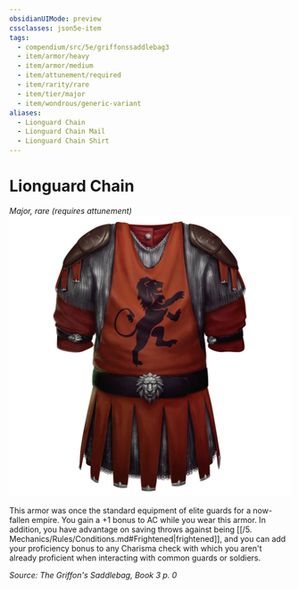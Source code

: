 ```yaml
---
obsidianUIMode: preview
cssclasses: json5e-item
tags:
  - compendium/src/5e/griffonssaddlebag3
  - item/armor/heavy
  - item/armor/medium
  - item/attunement/required
  - item/rarity/rare
  - item/tier/major
  - item/wondrous/generic-variant
aliases:
  - Lionguard Chain
  - Lionguard Chain Mail
  - Lionguard Chain Shirt
---
```

# Lionguard Chain
*Major, rare (requires attunement)*  
![](https://raw.githubusercontent.com/TheGiddyLimit/homebrew-img/main/img/GriffonsSaddlebag3/Lionguard-Chain.webp#right)  


This armor was once the standard equipment of elite guards for a now-fallen empire. You gain a +1 bonus to AC while you wear this armor. In addition, you have advantage on saving throws against being [[/5. Mechanics/Rules/Conditions.md#Frightened\|frightened]], and you can add your proficiency bonus to any Charisma check with which you aren't already proficient when interacting with common guards or soldiers.

*Source: The Griffon's Saddlebag, Book 3 p. 0*
